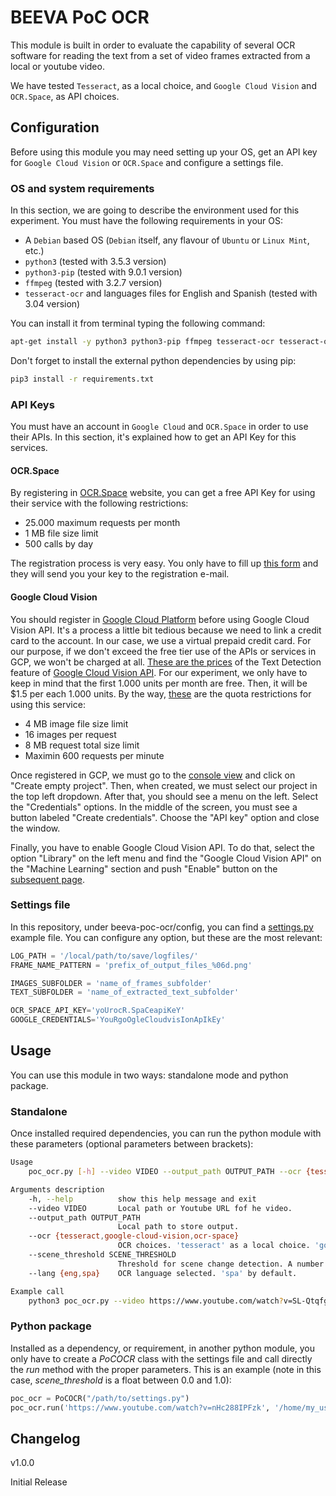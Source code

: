 # BEEVA PoC OCR

This module is built in order to evaluate the capability of several OCR software for reading the text from a set of video frames extracted from a local or youtube video.

We have tested `Tesseract`, as a local choice, and `Google Cloud Vision` and `OCR.Space`, as API choices.

## Configuration

Before using this module you may need setting up your OS, get an API key for `Google Cloud Vision` or `OCR.Space` and configure a settings file.

### OS and system requirements

In this section, we are going to describe the environment used for this experiment. You must have the following requirements in your OS:

* A `Debian` based OS (`Debian` itself, any flavour of `Ubuntu` or `Linux Mint`, etc.)
* `python3` (tested with 3.5.3 version)
* `python3-pip` (tested with 9.0.1 version)
* `ffmpeg` (tested with 3.2.7 version)
* `tesseract-ocr` and languages files for English and Spanish (tested with 3.04 version)

You can install it from terminal typing the following command:

```bash
apt-get install -y python3 python3-pip ffmpeg tesseract-ocr tesseract-ocr-eng tesseract-ocr-spa libtesseract-dev
```
Don't forget to install the external python dependencies by using pip:

```bash
pip3 install -r requirements.txt
```

### API Keys

You must have an account in `Google Cloud` and `OCR.Space` in order to use their APIs. In this section, it's explained how to get an API Key for this services.

#### OCR.Space

By registering in [OCR.Space](https://ocr.space/ocrapi) website, you can get a free API Key for using their service with the following restrictions:

* 25.000 maximum requests per month
* 1 MB file size limit
* 500 calls by day

The registration process is very easy. You only have to fill up [this form](http://space.us11.list-manage1.com/subscribe?u=ce17e59f5b68a2fd3542801fd&id=252aee70a1) and they will send you your key to the registration e-mail.

#### Google Cloud Vision

You should register in [Google Cloud Platform](https://cloud.google.com/) before using Google Cloud Vision API. It's a process a little bit tedious because we need to link a credit card to the account. In our case, we use a virtual prepaid credit card. For our purpose, if we don't exceed the free tier use of the APIs or services in GCP, we won't be charged at all. [These are the prices](https://cloud.google.com/vision/pricing) of the Text Detection feature of [Google Cloud Vision API](https://cloud.google.com/vision/). For our experiment, we only have to keep in mind that the first 1.000 units per month are free. Then, it will be $1.5 per each 1.000 units. By the way, [these](https://cloud.google.com/vision/quotas) are the quota restrictions for using this service:

* 4 MB image file size limit
* 16 images per request
* 8 MB request total size limit
* Maximin 600 requests per minute

Once registered in GCP, we must go to the [console view](https://console.cloud.google.com/start) and click on "Create empty project". Then, when created, we must select our project in the top left dropdown. After that, you should see a menu on the left. Select the "Credentials" options. In the middle of the screen, you must see a button labeled "Create credentials". Choose the "API key" option and close the window.

Finally, you have to enable Google Cloud Vision API. To do that, select the option "Library" on the left menu and find the "Google Cloud Vision API" on the "Machine Learning" section and push "Enable" button on the [subsequent page](https://console.cloud.google.com/apis/library/vision.googleapis.com/). 

### Settings file

In this repository, under beeva-poc-ocr/config, you can find a [settings.py](https://github.com/beeva-luismesa/beeva-poc-ocr/blob/master/beeva-poc-ocr/config/settings.py) example file. You can configure any option, but these are the most relevant:

```python
LOG_PATH = '/local/path/to/save/logfiles/'
FRAME_NAME_PATTERN = 'prefix_of_output_files_%06d.png'

IMAGES_SUBFOLDER = 'name_of_frames_subfolder'
TEXT_SUBFOLDER = 'name_of_extracted_text_subfolder'

OCR_SPACE_API_KEY='yoUrocR.SpaCeapiKeY'
GOOGLE_CREDENTIALS='YouRgoOgleCloudvisIonApIkEy'
```

## Usage

You can use this module in two ways: standalone mode and python package.

### Standalone

Once installed required dependencies, you can run the python module with these parameters (optional parameters between brackets):

```bash
Usage
	poc_ocr.py [-h] --video VIDEO --output_path OUTPUT_PATH --ocr {tesseract,google-cloud-vision,ocr-space} [--scene_threshold SCENE_THRESHOLD] [--lang {eng,spa}]

Arguments description	
	-h, --help          show this help message and exit
	--video VIDEO       Local path or Youtube URL fof he video.
	--output_path OUTPUT_PATH
	                    Local path to store output.
	--ocr {tesseract,google-cloud-vision,ocr-space}
	                    OCR choices. 'tesseract' as a local choice. 'google-cloud-vision' and 'ocr-space' as an external API choices.
	--scene_threshold SCENE_THRESHOLD
                        Threshold for scene change detection. A number between 0 and 100. Default: 10.
	--lang {eng,spa}    OCR language selected. 'spa' by default.

Example call
	python3 poc_ocr.py --video https://www.youtube.com/watch?v=SL-QtqfgqTI --output_path /home/luismesa/Escritorio/demo_ocr/ --ocr google-cloud-vision --scene_threshold 10 --lang spa

```

### Python package

Installed as a dependency, or requirement, in another python module, you only have to create a *PoCOCR* class with the settings file and call directly the *run* method with the proper parameters. This is an example (note in this case, *scene_threshold* is a float between 0.0 and 1.0):
 
```python
poc_ocr = PoCOCR("/path/to/settings.py")
poc_ocr.run('https://www.youtube.com/watch?v=nHc288IPFzk', '/home/my_user/desktop', 0.1, 'ocr-space', 'spa')
```
## Changelog

v1.0.0

Initial Release
